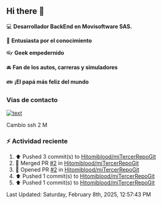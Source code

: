 ## Hi there 👋

:computer: **Desarrollador BackEnd en Movisoftware SAS.**

:pencil: **Entusiasta por el conocimiento**

:eyeglasses: **Geek empedernido**

:oncoming_automobile: **Fan de los autos, carreras y simuladores**

:family: **¡El papá más feliz del mundo**

### Vias de contacto

[![text](https://img.shields.io/badge/LinkedIn-0077B5?style=for-the-badge&logo=linkedin&logoColor=white)](https://www.linkedin.com/in/miguel-santiago-g%C3%B3mez-su%C3%A1rez-83275420b/)

Cambio ssh 2 M

### :zap: Actividad reciente
<!--RECENT_ACTIVITY:start-->
1. ⬆️ Pushed 3 commit(s) to [Hitomiblood/miTercerRepoGit](https://github.com/Hitomiblood/miTercerRepoGit)<br>
2. 🎉 Merged PR [#2](https://github.com/Hitomiblood/miTercerRepoGit/pull/2) in [Hitomiblood/miTercerRepoGit](https://github.com/Hitomiblood/miTercerRepoGit)<br>
3. 💪 Opened PR [#2](https://github.com/Hitomiblood/miTercerRepoGit/pull/2) in [Hitomiblood/miTercerRepoGit](https://github.com/Hitomiblood/miTercerRepoGit)<br>
4. ⬆️ Pushed 1 commit(s) to [Hitomiblood/miTercerRepoGit](https://github.com/Hitomiblood/miTercerRepoGit)<br>
5. ⬆️ Pushed 1 commit(s) to [Hitomiblood/miTercerRepoGit](https://github.com/Hitomiblood/miTercerRepoGit)<br>
<!--RECENT_ACTIVITY:end-->
<!--RECENT_ACTIVITY:last_update-->
Last Updated: Saturday, February 8th, 2025, 12:57:43 PM
<!--RECENT_ACTIVITY:last_update_end-->

